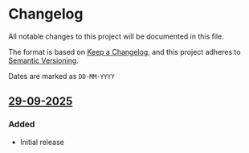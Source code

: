 # Changelog

All notable changes to this project will be documented in this file.

The format is based on [Keep a Changelog](https://keepachangelog.com/en/1.1.0/),
and this project adheres to [Semantic Versioning](https://semver.org/spec/v2.0.0.html).

Dates are marked as `DD-MM-YYYY`

## [29-09-2025]

### Added

- Initial release

[29-09-2025]: (https://github.com/jacopoabramo/sharedbox/commits/0.1.0)